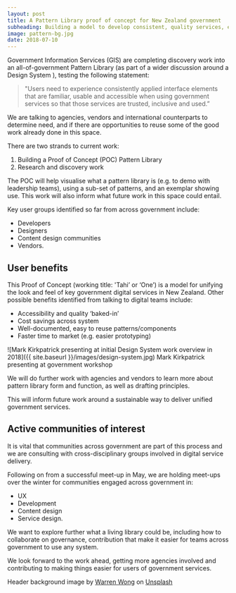 ```yaml
---
layout: post
title: A Pattern Library proof of concept for New Zealand government
subheading: Building a model to develop consistent, quality services, easy to use and reuse.
image: pattern-bg.jpg
date: 2018-07-10
---
```


Government Information Services (GIS) are completing discovery work into an all-of-government Pattern Library (as part of a wider discussion around a Design System ), testing the following statement:

> "Users need to experience consistently applied interface elements that are familiar, usable and accessible when using government services so that those 
> services are trusted, inclusive and used.”

We are talking to agencies, vendors and international counterparts to determine need, and if there are opportunities to reuse some of the good work already done in this space.

There are two strands to current work:

1.  Building a Proof of Concept (POC) Pattern Library
1.  Research and discovery work

The POC will help visualise what a pattern library is (e.g. to demo with leadership teams), using a sub-set of patterns, and an exemplar showing use. This work will also inform what future work in this space could entail. 

Key user groups identified so far from across government include:

* Developers
* Designers
* Content design communities
* Vendors.

## User benefits

This Proof of Concept (working title: 'Tahi’ or ‘One’) is a model for unifying the look and feel of key government digital services in New Zealand. Other possible benefits identified from talking to digital teams include:

* Accessibility and quality ‘baked-in’
* Cost savings across system
* Well-documented, easy to reuse patterns/components
* Faster time to market (e.g. easier prototyping)

![Mark Kirkpatrick presenting at initial Design System work overview in 2018]({{ site.baseurl }}/images/design-system.jpg) Mark Kirkpatrick presenting at government workshop

We will do further work with agencies and vendors to learn more about pattern library form and function, as well as drafting principles.

This will inform future work around a sustainable way to deliver unified government services.

## Active communities of interest
It is vital that communities across government are part of this process and we are consulting with cross-disciplinary groups involved in digital service delivery.

Following on from a successful meet-up in May, we are holding meet-ups over the winter for communities engaged across government in:

* UX
* Development
* Content design
* Service design.

We want to explore further what a living library could be, including how to collaborate on governance, contribution that make it easier for teams across government to use any system.

We look forward to the work ahead, getting more agencies involved and contributing to making things easier for users of government services.

Header background image by [Warren Wong](https://unsplash.com/photos/kMRMcUcO81M?utm_source=unsplash&utm_medium=referral&utm_content=creditCopyText) on [Unsplash](https://unsplash.com/?utm_source=unsplash&utm_medium=referral&utm_content=creditCopyText)
